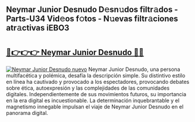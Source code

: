 ## Neymar Junior Desnudo D𝚎sn𝚞dos filtr𝚊dos - Parts-U34 Vid𝚎os f𝚘tos - N𝚞evas filtr𝚊ciones atr𝚊ctivas iEBO3

# <h2><a href="http://mb5pdsd.tromn.icu/?c=Neymar+Junior+Desnudo">🔗👉👉👉 Neymar Junior Desnudo 🔗🔗</a></h2>

[![Neymar Junior Desnudo nuevo](https://i.imgur.com/pEAQMta.gif)](http://mb5pdsd.tromn.icu/?c=Neymar+Junior+Desnudo)
Neymar Junior Desnudo, una persona multifacética y polémica, desafía la descripción simple. Su distintivo estilo en línea ha cautivado y provocado a los espectadores, provocando debates sobre ética, autoexpresión y las complejidades de las comunidades digitales. Independientemente de sus movimientos futuros, su importancia en la era digital es incuestionable. La determinación inquebrantable y el magnetismo innegable impulsan el viaje de Neymar Junior Desnudo en el panorama digital.
